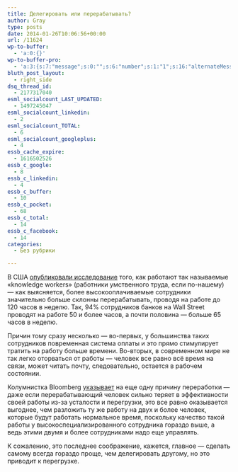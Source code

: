 ```yaml
---
title: Делегировать или перерабатывать?
author: Gray
type: posts
date: 2014-01-26T10:06:56+00:00
url: /11624
wp-to-buffer:
  - 'a:0:{}'
wp-to-buffer-pro:
  - 'a:3:{s:7:"message";s:0:"";s:6:"number";s:1:"1";s:16:"alternateMessage";s:0:"";}'
bluth_post_layout:
  - right_side
dsq_thread_id:
  - 2177317040
esml_socialcount_LAST_UPDATED:
  - 1497245047
esml_socialcount_linkedin:
  - 2
esml_socialcount_TOTAL:
  - 6
esml_socialcount_googleplus:
  - 4
essb_cache_expire:
  - 1616502526
essb_c_google:
  - 8
essb_c_linkedin:
  - 4
essb_c_buffer:
  - 10
essb_c_pocket:
  - 68
essb_c_total:
  - 14
essb_c_facebook:
  - 14
categories:
  - Без рубрики

---
```








В США [опубликовали исследование][1] того, как работают так называемые &#171;knowledge workers&#187; (работники умственного труда, если по-нашему) — как выясняется, более высокооплачиваемые сотрудники значительно больше склонны перерабатывать, проводя на работе до 120 часов в неделю. Так, 94% сотрудников банков на Wall Street проводят на работе 50 и более часов, а почти половина — больше 65 часов в неделю.

Причин тому сразу несколько — во-первых, у большинства таких сотрудников повременная система оплаты и это прямо стимулирует тратить на работу больше времени. Во-вторых, в современном мире не так легко оторваться от работы — человек все равно всё время на связи, может читать почту, следовательно, остается в рабочем состоянии.

Колумнистка Bloomberg <a href="http://www.bloomberg.com/news/2014-01-22/work-to-live-not-here-we-don-t.html" target="_blank">указывает</a> на еще одну причину переработки — даже если перерабатывающий человек сильно теряет в эффективности своей работы из-за усталости и перегрузки, это все равно оказывается выгоднее, чем разложить ту же работу на двух и более человек, которые будут работать нормальное время, поскольку качество такой работы у высокоспециализированного сотрудника гораздо выше, а ведь этими двумя и более сотрудниками надо еще управлять.

К сожалению, это последнее соображение, кажется, главное — сделать самому всегда гораздо проще, чем делегировать другому, но это приводит к перегрузке.

 [1]: http://www.newyorker.com/talk/financial/2014/01/27/140127ta_talk_surowiecki